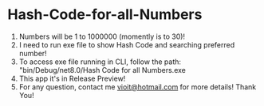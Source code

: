 # Hash-Code-for-all-Numbers
1) Numbers will be 1 to 1000000 (momently is to 30)!
2) I need to run exe file to show Hash Code and searching preferred number!
3) To access exe file running in CLI, follow the path: "bin/Debug/net8.0/Hash Code for all Numbers.exe
4) This app it's in Release Preview!
5) For any question, contact me vioit@hotmail.com for more details! Thank You!

